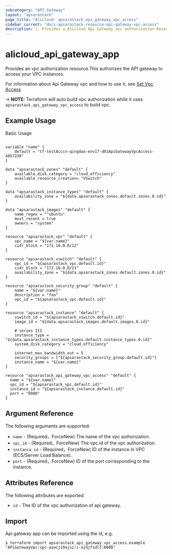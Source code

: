 ```yaml
---
subcategory: "API Gateway"
layout: "apsarastack"
page_title: "Alicloud: apsarastack_api_gateway_vpc_access"
sidebar_current: "docs-apsarastack-resource-api-gateway-vpc-access"
description: |- Provides a Alicloud Api Gateway vpc authorization Resource.
---
```


# alicloud_api_gateway_app

Provides an vpc authorization resource.This authorizes the API gateway to access your VPC instances.

For information about Api Gateway vpc and how to use it,
see [Set Vpc Access](https://help.aliyun.com/document_detail/400343.html?spm=5176.10695662.1996646101.searchclickresult.67be328fV80qXE)

-> **NOTE:** Terraform will auto build vpc authorization while it uses `apsarastack_api_gateway_vpc_access` to build
vpc.

## Example Usage

Basic Usage

```

variable "name" {
	default = "tf-testAcccn-qingdao-env17-d01ApiGatewayVpcAccess-4857238"
}
	
data "apsarastack_zones" "default" {
	available_disk_category = "cloud_efficiency"
	available_resource_creation= "VSwitch"
}

data "apsarastack_instance_types" "default" {
	availability_zone = "${data.apsarastack_zones.default.zones.0.id}"
}

data "apsarastack_images" "default" {
	name_regex = "^ubuntu"
	most_recent = true
	owners = "system"
}

resource "apsarastack_vpc" "default" {
	vpc_name = "${var.name}"
	cidr_block = "172.16.0.0/12"
}

resource "apsarastack_vswitch" "default" {
	vpc_id = "${apsarastack_vpc.default.id}"
	cidr_block = "172.16.0.0/21"
	availability_zone = "${data.apsarastack_zones.default.zones.0.id}"
}

resource "apsarastack_security_group" "default" {
	name = "${var.name}"
	description = "foo"
	vpc_id = "${apsarastack_vpc.default.id}"
}

resource "apsarastack_instance" "default" {
	vswitch_id = "${apsarastack_vswitch.default.id}"
	image_id = "${data.apsarastack_images.default.images.0.id}"

	# series III
	instance_type = "${data.apsarastack_instance_types.default.instance_types.0.id}"
	system_disk_category = "cloud_efficiency"

	internet_max_bandwidth_out = 5
	security_groups = ["${apsarastack_security_group.default.id}"]
	instance_name = "${var.name}"
}
	
resource "apsarastack_api_gateway_vpc_access" "default" {
  name = "${var.name}"
  vpc_id = "${apsarastack_vpc.default.id}"
  instance_id = "${apsarastack_instance.default.id}"
  port = "8080"
}

```

## Argument Reference

The following arguments are supported:

* `name` - (Required，ForceNew) The name of the vpc authorization.
* `vpc_id` - (Required，ForceNew) The vpc id of the vpc authorization.
* `instance_id` - (Required，ForceNew) ID of the instance in VPC (ECS/Server Load Balance).
* `port` - (Required，ForceNew) ID of the port corresponding to the instance.

## Attributes Reference

The following attributes are exported:

* `id` - The ID of the vpc authorization of api gateway.

## Import

Api gateway app can be imported using the id, e.g.

```
$ terraform import apsarastack_api_gateway_vpc_access.example "APiGatewayVpc:vpc-aswcj19ajsz:i-ajdjfsdlf:8080"
```

